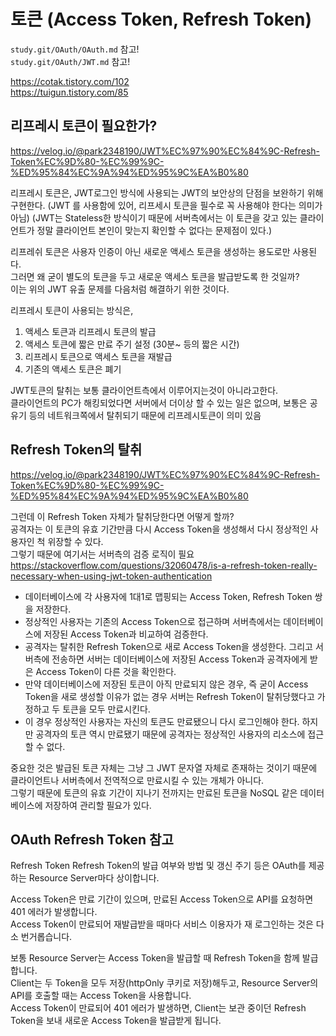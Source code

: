 # 토큰 (Access Token, Refresh Token)

`study.git/OAuth/OAuth.md` 참고!  
`study.git/OAuth/JWT.md` 참고!

https://cotak.tistory.com/102  
https://tuigun.tistory.com/85

## 리프레시 토큰이 필요한가?

https://velog.io/@park2348190/JWT%EC%97%90%EC%84%9C-Refresh-Token%EC%9D%80-%EC%99%9C-%ED%95%84%EC%9A%94%ED%95%9C%EA%B0%80

리프레시 토큰은, JWT로그인 방식에 사용되는 JWT의 보안상의 단점을 보완하기 위해 구현한다. (JWT 를 사용함에 있어, 리프세시 토큰을 필수로 꼭 사용해야 한다는 의미가 아님)
(JWT는 Stateless한 방식이기 때문에 서버측에서는 이 토큰을 갖고 있는 클라이언트가 정말 클라이언트 본인이 맞는지 확인할 수 없다는 문제점이 있다.)

리프레쉬 토큰은 사용자 인증이 아닌 새로운 액세스 토큰을 생성하는 용도로만 사용된다.  
그러면 왜 굳이 별도의 토큰을 두고 새로운 액세스 토큰을 발급받도록 한 것일까?  
이는 위의 JWT 유출 문제를 다음처럼 해결하기 위한 것이다.

리프레시 토큰이 사용되는 방식은,

1. 액세스 토큰과 리프레시 토큰의 발급
2. 액세스 토큰에 짧은 만료 주기 설정 (30분~ 등의 짧은 시간)
3. 리프레시 토큰으로 액세스 토큰을 재발급
4. 기존의 액세스 토큰은 폐기

JWT토큰의 탈취는 보통 클라이언트측에서 이루어지는것이 아니라고한다.  
클라이언트의 PC가 해킹되었다면 서버에서 더이상 할 수 있는 일은 없으며,
보통은 공유기 등의 네트워크쪽에서 탈취되기 때문에 리프레시토큰이 의미 있음

## Refresh Token의 탈취

https://velog.io/@park2348190/JWT%EC%97%90%EC%84%9C-Refresh-Token%EC%9D%80-%EC%99%9C-%ED%95%84%EC%9A%94%ED%95%9C%EA%B0%80

그런데 이 Refresh Token 자체가 탈취당한다면 어떻게 할까?  
공격자는 이 토큰의 유효 기간만큼 다시 Access Token을 생성해서 다시 정상적인 사용자인 척 위장할 수 있다.  
그렇기 때문에 여기서는 서버측의 검증 로직이 필요  
https://stackoverflow.com/questions/32060478/is-a-refresh-token-really-necessary-when-using-jwt-token-authentication

- 데이터베이스에 각 사용자에 1대1로 맵핑되는 Access Token, Refresh Token 쌍을 저장한다.
- 정상적인 사용자는 기존의 Access Token으로 접근하며 서버측에서는 데이터베이스에 저장된 Access Token과 비교하여 검증한다.
- 공격자는 탈취한 Refresh Token으로 새로 Access Token을 생성한다. 그리고 서버측에 전송하면 서버는 데이터베이스에 저장된 Access Token과 공격자에게 받은 Access Token이 다른 것을 확인한다.
- 만약 데이터베이스에 저장된 토큰이 아직 만료되지 않은 경우, 즉 굳이 Access Token을 새로 생성할 이유가 없는 경우 서버는 Refresh Token이 탈취당했다고 가정하고 두 토큰을 모두 만료시킨다.
- 이 경우 정상적인 사용자는 자신의 토큰도 만료됐으니 다시 로그인해야 한다. 하지만 공격자의 토큰 역시 만료됐기 때문에 공격자는 정상적인 사용자의 리소스에 접근할 수 없다.

중요한 것은 발급된 토큰 자체는 그냥 그 JWT 문자열 자체로 존재하는 것이기 때문에 클라이언트나 서버측에서 전역적으로 만료시킬 수 있는 개체가 아니다.  
그렇기 때문에 토큰의 유효 기간이 지나기 전까지는 만료된 토큰을 NoSQL 같은 데이터베이스에 저장하여 관리할 필요가 있다.

## OAuth Refresh Token 참고

Refresh Token
Refresh Token의 발급 여부와 방법 및 갱신 주기 등은 OAuth를 제공하는 Resource Server마다 상이합니다.

Access Token은 만료 기간이 있으며, 만료된 Access Token으로 API를 요청하면 401 에러가 발생합니다.  
Access Token이 만료되어 재발급받을 때마다 서비스 이용자가 재 로그인하는 것은 다소 번거롭습니다.

보통 Resource Server는 Access Token을 발급할 때 Refresh Token을 함께 발급합니다.  
Client는 두 Token을 모두 저장(httpOnly 쿠키로 저장)해두고, Resource Server의 API를 호출할 때는 Access Token을 사용합니다.  
Access Token이 만료되어 401 에러가 발생하면, Client는 보관 중이던 Refresh Token을 보내 새로운 Access Token을 발급받게 됩니다.
